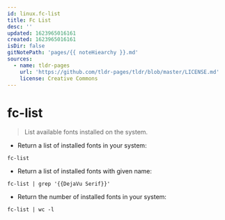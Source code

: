 ```yaml
---
id: linux.fc-list
title: Fc List
desc: ''
updated: 1623965016161
created: 1623965016161
isDir: false
gitNotePath: 'pages/{{ noteHiearchy }}.md'
sources:
  - name: tldr-pages
    url: 'https://github.com/tldr-pages/tldr/blob/master/LICENSE.md'
    license: Creative Commons
---
```

# fc-list

> List available fonts installed on the system.

- Return a list of installed fonts in your system:

`fc-list`

- Return a list of installed fonts with given name:

`fc-list | grep '{{DejaVu Serif}}'`

- Return the number of installed fonts in your system:

`fc-list | wc -l`

